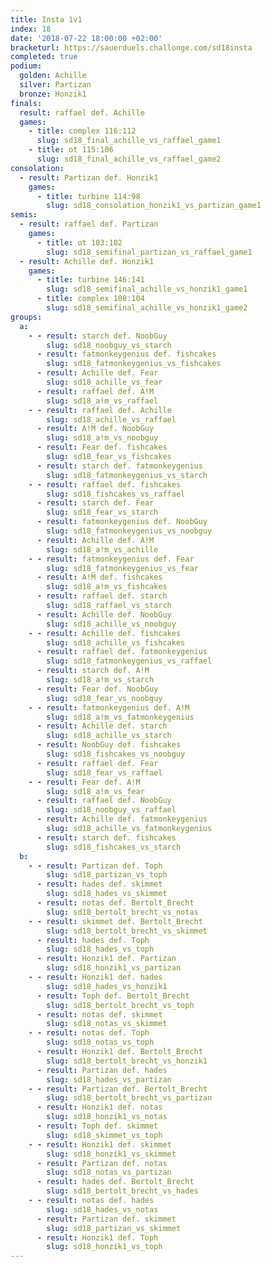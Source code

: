 ```yaml
---
title: Insta 1v1
index: 18
date: '2018-07-22 18:00:00 +02:00'
bracketurl: https://sauerduels.challonge.com/sd18insta
completed: true
podium:
  golden: Achille
  silver: Partizan
  bronze: Honzik1
finals:
  result: raffael def. Achille
  games:
    - title: complex 116:112
      slug: sd18_final_achille_vs_raffael_game1
    - title: ot 115:106
      slug: sd18_final_achille_vs_raffael_game2
consolation:
  - result: Partizan def. Honzik1
    games:
      - title: turbine 114:98
        slug: sd18_consolation_honzik1_vs_partizan_game1
semis:
  - result: raffael def. Partizan
    games:
      - title: ot 103:102
        slug: sd18_semifinal_partizan_vs_raffael_game1
  - result: Achille def. Honzik1
    games:
      - title: turbine 146:141
        slug: sd18_semifinal_achille_vs_honzik1_game1
      - title: complex 108:104
        slug: sd18_semifinal_achille_vs_honzik1_game2
groups:
  a:
    - - result: starch def. NoobGuy
        slug: sd18_noobguy_vs_starch
      - result: fatmonkeygenius def. fishcakes
        slug: sd18_fatmonkeygenius_vs_fishcakes
      - result: Achille def. Fear
        slug: sd18_achille_vs_fear
      - result: raffael def. A!M
        slug: sd18_a!m_vs_raffael
    - - result: raffael def. Achille
        slug: sd18_achille_vs_raffael
      - result: A!M def. NoobGuy
        slug: sd18_a!m_vs_noobguy
      - result: Fear def. fishcakes
        slug: sd18_fear_vs_fishcakes
      - result: starch def. fatmonkeygenius
        slug: sd18_fatmonkeygenius_vs_starch
    - - result: raffael def. fishcakes
        slug: sd18_fishcakes_vs_raffael
      - result: starch def. Fear
        slug: sd18_fear_vs_starch
      - result: fatmonkeygenius def. NoobGuy
        slug: sd18_fatmonkeygenius_vs_noobguy
      - result: Achille def. A!M
        slug: sd18_a!m_vs_achille
    - - result: fatmonkeygenius def. Fear
        slug: sd18_fatmonkeygenius_vs_fear
      - result: A!M def. fishcakes
        slug: sd18_a!m_vs_fishcakes
      - result: raffael def. starch
        slug: sd18_raffael_vs_starch
      - result: Achille def. NoobGuy
        slug: sd18_achille_vs_noobguy
    - - result: Achille def. fishcakes
        slug: sd18_achille_vs_fishcakes
      - result: raffael def. fatmonkeygenius
        slug: sd18_fatmonkeygenius_vs_raffael
      - result: starch def. A!M
        slug: sd18_a!m_vs_starch
      - result: Fear def. NoobGuy
        slug: sd18_fear_vs_noobguy
    - - result: fatmonkeygenius def. A!M
        slug: sd18_a!m_vs_fatmonkeygenius
      - result: Achille def. starch
        slug: sd18_achille_vs_starch
      - result: NoobGuy def. fishcakes
        slug: sd18_fishcakes_vs_noobguy
      - result: raffael def. Fear
        slug: sd18_fear_vs_raffael
    - - result: Fear def. A!M
        slug: sd18_a!m_vs_fear
      - result: raffael def. NoobGuy
        slug: sd18_noobguy_vs_raffael
      - result: Achille def. fatmonkeygenius
        slug: sd18_achille_vs_fatmonkeygenius
      - result: starch def. fishcakes
        slug: sd18_fishcakes_vs_starch
  b:
    - - result: Partizan def. Toph
        slug: sd18_partizan_vs_toph
      - result: hades def. skimmet
        slug: sd18_hades_vs_skimmet
      - result: notas def. Bertolt_Brecht
        slug: sd18_bertolt_brecht_vs_notas
    - - result: skimmet def. Bertolt_Brecht
        slug: sd18_bertolt_brecht_vs_skimmet
      - result: hades def. Toph
        slug: sd18_hades_vs_toph
      - result: Honzik1 def. Partizan
        slug: sd18_honzik1_vs_partizan
    - - result: Honzik1 def. hades
        slug: sd18_hades_vs_honzik1
      - result: Toph def. Bertolt_Brecht
        slug: sd18_bertolt_brecht_vs_toph
      - result: notas def. skimmet
        slug: sd18_notas_vs_skimmet
    - - result: notas def. Toph
        slug: sd18_notas_vs_toph
      - result: Honzik1 def. Bertolt_Brecht
        slug: sd18_bertolt_brecht_vs_honzik1
      - result: Partizan def. hades
        slug: sd18_hades_vs_partizan
    - - result: Partizan def. Bertolt_Brecht
        slug: sd18_bertolt_brecht_vs_partizan
      - result: Honzik1 def. notas
        slug: sd18_honzik1_vs_notas
      - result: Toph def. skimmet
        slug: sd18_skimmet_vs_toph
    - - result: Honzik1 def. skimmet
        slug: sd18_honzik1_vs_skimmet
      - result: Partizan def. notas
        slug: sd18_notas_vs_partizan
      - result: hades def. Bertolt_Brecht
        slug: sd18_bertolt_brecht_vs_hades
    - - result: notas def. hades
        slug: sd18_hades_vs_notas
      - result: Partizan def. skimmet
        slug: sd18_partizan_vs_skimmet
      - result: Honzik1 def. Toph
        slug: sd18_honzik1_vs_toph
---
```

